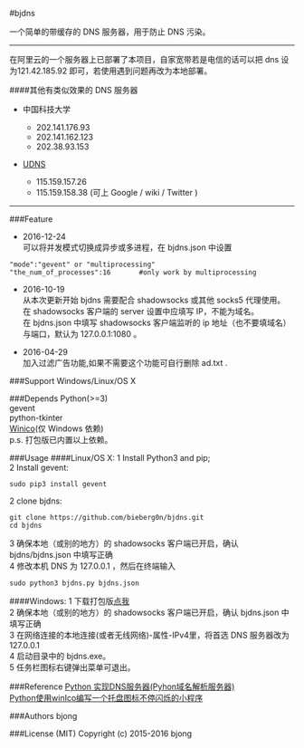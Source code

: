 #bjdns

一个简单的带缓存的 DNS 服务器，用于防止 DNS 污染。  

---

在阿里云的一个服务器上已部署了本项目，自家宽带若是电信的话可以把 dns 设为121.42.185.92 即可，若使用遇到问题再改为本地部署。

####其他有类似效果的 DNS 服务器
* 中国科技大学
	* 202.141.176.93
	* 202.141.162.123
	* 202.38.93.153

* [UDNS](http://tieba.baidu.com/p/4432093605)
	* 115.159.157.26
	* 115.159.158.38 (可上 Google / wiki / Twitter )

---

###Feature
* 2016-12-24  
可以将并发模式切换成异步或多进程，在 bjdns.json 中设置
```
"mode":"gevent" or "multiprocessing"
"the_num_of_processes":16		#only work by multiprocessing
```


* 2016-10-19  
从本次更新开始 bjdns 需要配合 shadowsocks 或其他 socks5 代理使用。  
在 shadowsocks 客户端的 server 设置中应填写 IP，不能为域名。  
在 bjdns.json 中填写 shadowsocks 客户端监听的 ip 地址（也不要填域名）与端口，默认为 127.0.0.1:1080 。

* 2016-04-29  
加入过滤广告功能,如果不需要这个功能可自行删除 ad.txt .  

###Support
Windows/Linux/OS X

###Depends
Python(>=3)  
gevent  
python-tkinter  
[Winico](https://github.com/lijiejie/python-flash-trayicons/tree/master/winico0.6)(仅 Windows 依赖)  
p.s. 打包版已内置以上依赖。

###Usage
####Linux/OS X:
1 Install Python3 and pip;  
2 Install gevent:
```
sudo pip3 install gevent
```

2 clone bjdns:
```
git clone https://github.com/bieberg0n/bjdns.git  
cd bjdns  

```

3 确保本地（或别的地方）的 shadowsocks 客户端已开启，确认 bjdns/bjdns.json 中填写正确  
4 修改本机 DNS 为 127.0.0.1 ，然后在终端输入  
```
sudo python3 bjdns.py bjdns.json  

```

####Windows:
1 下载打包版[点我](https://github.com/bieberg0n/bjdns/releases)  
2 确保本地（或别的地方）的 shadowsocks 客户端已开启，确认 bjdns.json 中填写正确  
3 在网络连接的本地连接(或者无线网络)-属性-IPv4里，将首选 DNS 服务器改为 127.0.0.1  
4 启动目录中的 bjdns.exe。  
5 任务栏图标右键弹出菜单可退出。  

###Reference
[Python 实现DNS服务器(Pyhon域名解析服务器)](http://blog.csdn.net/trbbadboy/article/details/8093256)  
[Python使用winIco编写一个托盘图标不停闪烁的小程序](http://www.lijiejie.com/python-winico-flash-trayicon/)

###Authors
bjong

###License (MIT)
Copyright (c) 2015-2016 bjong
